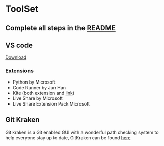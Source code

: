 # ToolSet

## Complete all steps in the [README](README.md)

## VS code

[Download](https://code.visualstudio.com/)

### Extensions

- Python by Microsoft
- Code Runner by Jun Han
- Kite (both extension and [link](https://kite.com/?utm_expid=.99HKbmpMQoeDX-y6qNdH-A.0&utm_referrer=https%3A%2F%2Fwww.google.com%2F))
- Live Share by Microsoft
- Live Share Extension Pack Microsoft

## Git Kraken

Git kraken is a Git enabled GUI with a wonderful path checking system to help everyone stay up to date, GitKraken can be found [here](https://www.gitkraken.com/)